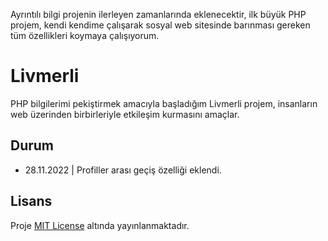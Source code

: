 Ayrıntılı bilgi projenin ilerleyen zamanlarında eklenecektir, ilk büyük PHP projem, kendi kendime çalışarak sosyal web sitesinde barınması gereken tüm özellikleri koymaya çalışıyorum.

# Livmerli
PHP bilgilerimi pekiştirmek amacıyla başladığım Livmerli projem, insanların web üzerinden birbirleriyle etkileşim kurmasını amaçlar.

## Durum
- 28.11.2022 | Profiller arası geçiş özelliği eklendi.

## Lisans
Proje [MIT License](./License) altında yayınlanmaktadır.
